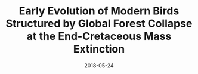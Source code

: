 ---
title: "Early Evolution of Modern Birds Structured by Global Forest Collapse at the End-Cretaceous Mass Extinction"
collection: publications
permalink: /publication/2018-05-24-Field_et_al_2018
date: 2018-05-24
venue: 'Current Biology'
paperurl: 'https://github.com/jakeberv/jakeberv.github.io/raw/master/files/pdf/papers/files/papers/Field_et_al_2018.pdf'
link: 'https://doi.org/10.1016/j.cub.2018.04.062'
citation: 'Field, D.J., Bercovici, A., Berv, J.S., Dunn, R., Fastovsky, D.E., Lyson, T.R, Vajda, V., Gauthier, J.A. (2018). Early Evolution of Modern Birds Structured by Global Forest Collapse at the End-Cretaceous Mass Extinction. <i>Current Biology</i>.'
---